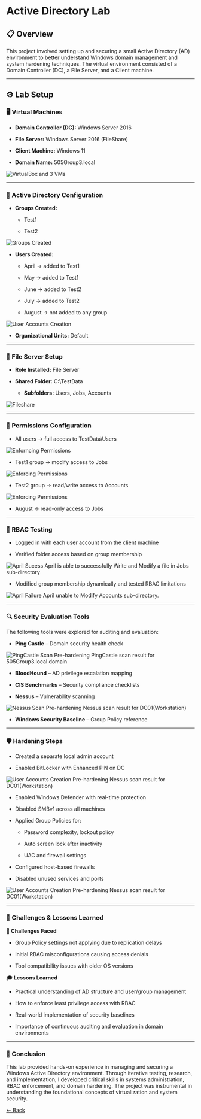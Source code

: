 
# Active Directory Lab 

## 📋 Overview <br>

This project involved setting up and securing a small Active Directory (AD) environment to better understand Windows domain management and system hardening techniques. The virtual environment consisted of a Domain Controller (DC), a File Server, and a Client machine.

---

## ⚙️ Lab Setup <br>

### 🖥️ Virtual Machines <br>

- **Domain Controller (DC):** Windows Server 2016

- **File Server:** Windows Server 2016 (FileShare)

- **Client Machine:** Windows 11

- **Domain Name:** 505Group3.local
  <div>
![VirtualBox and 3 VMs](screenshots/VMs.jpg)

</div>


---

### 🧱 Active Directory Configuration <br>

- **Groups Created:**

  - Test1

  - Test2

  <div>
![Groups Created](screenshots/GroupCreation.jpg)

  </div>

- **Users Created:**

  - April → added to Test1

  - May → added to Test1

  - June → added to Test2

  - July → added to Test2

  - August → not added to any group
  
<div>

![User Accounts Creation](screenshots/UserCreation.jpg)
  
</div>
  

* **Organizational Units:** Default

---

### 📁 File Server Setup <br>

- **Role Installed:** File Server

- **Shared Folder:** C:\TestData

   - **Subfolders:** Users, Jobs, Accounts

<div>

![Fileshare](screenshots/TestData.jpg)
  
</div>

---

### 🔐 Permissions Configuration <br>

- All users → full access to TestData\Users

<div>

![Enforncing Permissions](screenshots/AllUsersPermissions.jpg)
  
</div>

- Test1 group → modify access to Jobs

  <div>

![Enforcing Permissions](screenshots/Test1Permissions.jpg)
  
</div>

- Test2 group → read/write access to Accounts

<div>

![Enforcing Permissions](screenshots/Permissions.jpg)
  
</div>

- August → read-only access to Jobs


---

### 🧪 RBAC Testing <br>

- Logged in with each user account from the client machine

- Verified folder access based on group membership

  <div>

![April Sucess](screenshots/AprilSuccess.jpg)
  April is able to successfully Write and Modify a file in Jobs sub-directory
</div>

- Modified group membership dynamically and tested RBAC limitations

<div>

![April Failure](screenshots/AprilFailure.jpg)
April unable to Modify Accounts sub-directory.
  
</div>

---

### 🔍 Security Evaluation Tools <br>

The following tools were explored for auditing and evaluation:

- **Ping Castle** – Domain security health check

  <div>

![PingCastle Scan](screenshots/PingCastle1.jpg)
Pre-hardening PingCastle scan result for 505Group3.local domain
  
</div>

- **BloodHound** – AD privilege escalation mapping

- **CIS Benchmarks** – Security compliance checklists

- **Nessus** – Vulnerability scanning

  <div>

![Nessus Scan](screenshots/Nessus1.jpg)
Pre-hardening Nessus scan result for DC01(Workstation)
  
</div>

- **Windows Security Baseline** – Group Policy reference

---

### 🛡️ Hardening Steps <br>

- Created a separate local admin account

- Enabled BitLocker with Enhanced PIN on DC

  <div>

![User Accounts Creation](screenshots/Hardening-Bitlocker4.jpg)
Pre-hardening Nessus scan result for DC01(Workstation)
  
</div>

- Enabled Windows Defender with real-time protection

- Disabled SMBv1 across all machines

- Applied Group Policies for:

  - Password complexity, lockout policy

  - Auto screen lock after inactivity

  - UAC and firewall settings

- Configured host-based firewalls

- Disabled unused services and ports

  <div>

![User Accounts Creation](screenshots/.jpg)
Pre-hardening Nessus scan result for DC01(Workstation)
  
</div>

---

### 🧾 Challenges & Lessons Learned <br>

**🔧 Challenges Faced**

- Group Policy settings not applying due to replication delays

- Initial RBAC misconfigurations causing access denials

- Tool compatibility issues with older OS versions

**🎓 Lessons Learned <br>**

- Practical understanding of AD structure and user/group management

- How to enforce least privilege access with RBAC

- Real-world implementation of security baselines

- Importance of continuous auditing and evaluation in domain environments

---

### 📌 Conclusion

This lab provided hands-on experience in managing and securing a Windows Active Directory environment. Through iterative testing, research, and implementation, I developed critical skills in systems administration, RBAC enforcement, and domain hardening. The project was instrumental in understanding the foundational concepts of virtualization and system security.



[← Back](https://github.com/mmransem09/mmransem09/blob/main/README.md)
